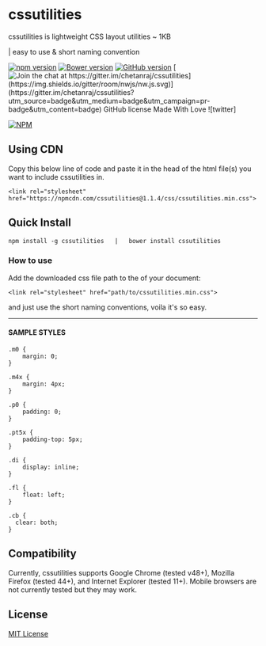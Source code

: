 # cssutilities

cssutilities is lightweight CSS layout utilities ~ 1KB

| easy to use & short naming convention

[![npm version](https://badge.fury.io/js/cssutilities.svg)](https://badge.fury.io/js/cssutilities) [![Bower version](https://badge.fury.io/bo/cssutilities.svg)](https://badge.fury.io/bo/cssutilities) [![GitHub version](https://badge.fury.io/gh/chetanraj%2Fcssutilities.svg)](https://badge.fury.io/gh/chetanraj%2Fcssutilities) [![Join the chat at https://gitter.im/chetanraj/cssutilities](https://img.shields.io/gitter/room/nwjs/nw.js.svg)](https://gitter.im/chetanraj/cssutilities?utm_source=badge&utm_medium=badge&utm_campaign=pr-badge&utm_content=badge) [![GitHub license](https://img.shields.io/badge/license-MIT-brightgreen.svg)](https://github.com/chetanraj/cssutilities/blob/master/LICENSE.md) [![Made With Love](https://img.shields.io/badge/Made%20With-Love-orange.svg)](https://github.com/chetanraj/cssutilities) [![twitter]](https://img.shields.io/badge/twitter-%40chetan__raj-00aced.svg)](https://twitter.com/chetan_raj)

[![NPM](https://nodei.co/npm/cssutilities.png)](https://nodei.co/npm/cssutilities/)

## Using CDN

Copy this below line of code and paste it in the head of the html file(s) you want to include cssutilities in.

```
<link rel="stylesheet" href="https://npmcdn.com/cssutilities@1.1.4/css/cssutilities.min.css">
```

## Quick Install
```
npm install -g cssutilities   |   bower install cssutilities
```

### How to use

Add the downloaded css file path to the <head> of your document:

```
<link rel="stylesheet" href="path/to/cssutilities.min.css">
```

and just use the short naming conventions, voila it's so easy.

---

#### SAMPLE STYLES

```
.m0 {
	margin: 0;
}

.m4x {
	margin: 4px;
}

.p0 {
	padding: 0;
}

.pt5x {
	padding-top: 5px;
}

.di {
	display: inline;
}

.fl {
	float: left;
}

.cb {
  clear: both;
}
```

## Compatibility

Currently, cssutilities supports Google Chrome (tested v48+), Mozilla Firefox (tested 44+), and Internet Explorer (tested 11+). Mobile browsers are not currently tested but they may work.

## License
[MIT License](LICENSE.md)
